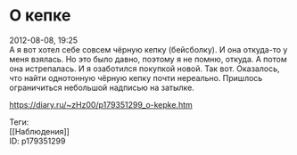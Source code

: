 О кепке
========

   
 2012-08-08, 19:25   
  А я вот хотел себе совсем чёрную кепку (бейсболку). И она откуда-то у меня взялась. Но это было давно, поэтому я не помню, откуда. А потом она истрепалась. И я озаботился покупкой новой. Так вот. Оказалось, что найти однотонную чёрную кепку почти нереально. Пришлось ограничиться небольшой надписью на затылке.   
    
 <https://diary.ru/~zHz00/p179351299_o-kepke.htm>   
   
 Теги:   
 [[Наблюдения]]   
 ID: p179351299